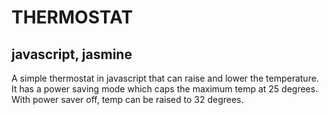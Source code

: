 THERMOSTAT
==========
javascript, jasmine
---------------------------------------
A simple thermostat in javascript that can raise and lower the temperature. It has a power saving mode which caps the maximum temp at 25 degrees. With power saver off, temp can be raised to 32 degrees.